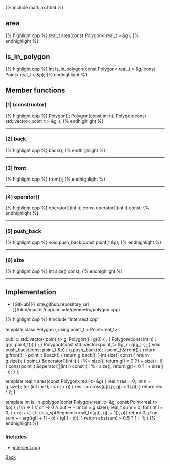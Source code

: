 {% include mathjax.html %}

## area

{% highlight cpp %}
real_t area(const Polygon< real_t > &g);
{% endhighlight %}

## is_in_polygon

{% highlight cpp %}
int is_in_polygon(const Polygon< real_t > &g, const Point< real_t > &p);
{% endhighlight %}

## Member functions

### [1] (constructor)
{% highlight cpp %}
Polygon();
Polygon(const int n);
Polygon(const std::vector< point_t > &g_);
{% endhighlight %}


---------------------------------------

### [2] back
{% highlight cpp %}
back();
{% endhighlight %}


---------------------------------------

### [3] front
{% highlight cpp %}
front();
{% endhighlight %}


---------------------------------------

### [4] operator[]
{% highlight cpp %}
operator[](int i);
const operator[](int i) const;
{% endhighlight %}


---------------------------------------

### [5] push_back
{% highlight cpp %}
void push_back(const point_t &p);
{% endhighlight %}


---------------------------------------

### [6] size
{% highlight cpp %}
int size() const;
{% endhighlight %}


---------------------------------------

## Implementation

- [GitHub]({{ site.github.repository_url }}/blob/master/cpp/include/geometry/polygon.cpp)

{% highlight cpp %}
#include "intersect.cpp"

template <typename real_t> class Polygon {
  using point_t = Point<real_t>;

public:
  std::vector<point_t> g;
  Polygon() : g(0) { ; }
  Polygon(const int n) : g(n, point_t()) { ; }
  Polygon(const std::vector<point_t> &g_) : g(g_) { ; }
  void push_back(const point_t &p) { g.push_back(p); }
  point_t &front() { return g.front(); }
  point_t &back() { return g.back(); }
  int size() const { return g.size(); }
  point_t &operator[](int i) {
    i %= size();
    return g[i < 0 ? i + size() : i];
  }
  const point_t &operator[](int i) const {
    i %= size();
    return g[i < 0 ? i + size() : i];
  }
};

template <typename real_t> real_t area(const Polygon<real_t> &g) {
  real_t res = 0;
  int n = g.size();
  for (int i = 0; i < n; ++i) {
    res += cross(g[i].p, g[i + 1].p);
  }
  return res / 2;
}

template <typename real_t>
int is_in_polygon(const Polygon<real_t> &g, const Point<real_t> &p) {
  // in  ->  1
  // on  ->  0
  // out -> -1
  int n = g.size();
  real_t sum = 0;
  for (int i = 0; i < n; i++) {
    if (isis_sp(Segment<real_t>(g[i], g[i + 1]), p)) return 0;  // on
    sum += arg((g[i + 1] - p) / (g[i] - p));
  }
  return abs(sum) > 0.5 ? 1 : -1;
}
{% endhighlight %}

### Includes

- [intersect.cpp](intersect)

[Back](../..)
